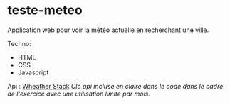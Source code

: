# teste-meteo

Application web pour voir la météo actuelle en recherchant une ville.

Techno: 
- HTML
- CSS
- Javascript

Api : [Wheather Stack]([https://openweathermap.org/api](https://weatherstack.com/))
_Clé api incluse en claire dans le code dans le cadre de l'exercice avec une utilisation limité par mois._
